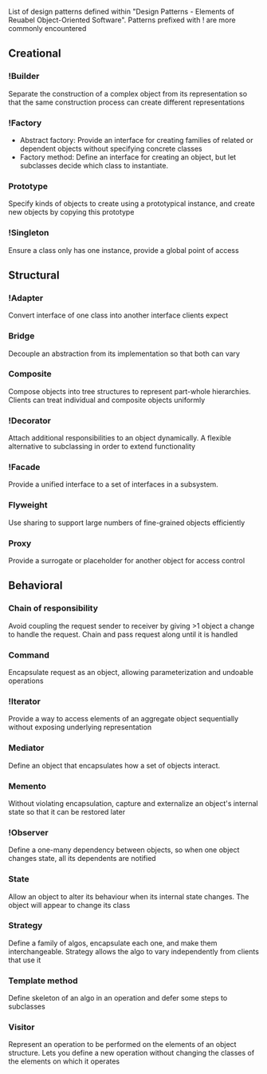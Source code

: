  List of design patterns defined within "Design Patterns - Elements of Reuabel Object-Oriented Software". Patterns prefixed with ! are more commonly encountered
## Creational
### !Builder
Separate the construction of a complex object from its representation so that the same construction process can create different representations
### !Factory 
- Abstract factory: Provide an interface for creating families of related or dependent objects without specifying concrete classes
- Factory method: Define an interface for creating an object, but let subclasses decide which class to instantiate.
### Prototype
Specify kinds of objects to create using a prototypical instance, and create new objects by copying this prototype
### !Singleton
Ensure a class only has one instance, provide a global point of access
## Structural
### !Adapter 
Convert interface of one class into another interface clients expect
### Bridge 
Decouple an abstraction from its implementation so that both can vary
### Composite
Compose objects into tree structures to represent part-whole hierarchies. Clients can treat individual and composite objects uniformly
### !Decorator
Attach additional responsibilities to an object dynamically. A flexible alternative to subclassing in order to extend functionality
### !Facade
Provide a unified interface to a set of interfaces in a subsystem.
### Flyweight
Use sharing to support large numbers of fine-grained objects efficiently
### Proxy
Provide a surrogate or placeholder for another object for access control
## Behavioral
### Chain of responsibility 
Avoid coupling the request sender to receiver by giving >1 object a change to handle the request. Chain and pass request along until it is handled
### Command
Encapsulate request as an object, allowing parameterization and undoable operations
### !Iterator
Provide a way to access elements of an aggregate object sequentially without exposing underlying representation
### Mediator
Define an object that encapsulates how a set of objects interact.
### Memento
Without violating encapsulation, capture and externalize an object's internal state so that it can be restored later
### !Observer
Define a one-many dependency between objects, so when one object changes state, all its dependents are notified
### State
Allow an object to alter its behaviour when its internal state changes. The object will appear to change its class
### Strategy
Define a family of algos, encapsulate each one, and make them interchangeable. Strategy allows the algo to vary independently from clients that use it
### Template method
Define skeleton of an algo in an operation and defer some steps to subclasses
### Visitor
Represent an operation to be performed on the elements of an object structure. Lets you define a new operation without changing the classes of the elements on which it operates

